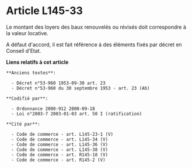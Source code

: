 # Article L145-33

Le montant des loyers des baux renouvelés ou révisés doit correspondre à la valeur locative.

A défaut d'accord, il est fait référence à des éléments fixés par décret en Conseil d'Etat.

**Liens relatifs à cet article**

	**Anciens textes**:

	  - Décret n°53-960 1953-09-30 art. 23
	  - Décret n°53-960 du 30 septembre 1953 - art. 23 (Ab)

	**Codifié par**:

	  - Ordonnance 2000-912 2000-09-18
	  - Loi n°2003-7 2003-01-03 art. 50 I (ratification)

	**Cité par**:

	  - Code de commerce - art. L145-23-1 (V)
	  - Code de commerce - art. L145-34 (V)
	  - Code de commerce - art. L145-36 (V)
	  - Code de commerce - art. L145-38 (V)
	  - Code de commerce - art. R145-10 (V)
	  - Code de commerce - art. R145-2 (V)
